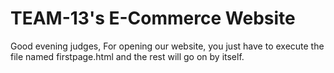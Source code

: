 # TEAM-13's E-Commerce Website
Good evening judges,
For opening our website, you just have to execute the file named firstpage.html and the rest will go on by itself.
